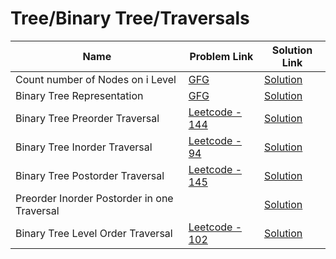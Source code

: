 # Tree/Binary Tree/Traversals


| Name       | Problem Link                       | Solution Link                      |
|--------------------|------------------------------------|-----------------------------------|
| Count number of Nodes on i Level          | [GFG](https://www.geeksforgeeks.org/problems/introduction-to-trees/1)                | [Solution](https://github.com/moinhameed27/Ultimate-DSA/blob/main/Tree/Binary%20Tree/Traversals/Count%20Number%20of%20Nodes%20on%20i%20Level.cpp)              |
| Binary Tree Representation          | [GFG](https://www.geeksforgeeks.org/problems/binary-tree-representation/1)                | [Solution](https://github.com/moinhameed27/Ultimate-DSA/blob/main/Tree/Binary%20Tree/Traversals/Binary%20Tree%20Representation.cpp)              |
| Binary Tree Preorder Traversal          | [Leetcode - 144](https://leetcode.com/problems/binary-tree-preorder-traversal/description/)                | [Solution](https://github.com/moinhameed27/Ultimate-DSA/blob/main/Tree/Binary%20Tree/Traversals/Binary%20Tree%20Preorder%20Traversal.cpp)              |
| Binary Tree Inorder Traversal          | [Leetcode - 94](https://leetcode.com/problems/binary-tree-inorder-traversal/description/)                | [Solution](https://github.com/moinhameed27/Ultimate-DSA/blob/main/Tree/Binary%20Tree/Traversals/Binary%20Tree%20Inorder%20Traversal.cpp)              |
| Binary Tree Postorder Traversal          | [Leetcode - 145](https://leetcode.com/problems/binary-tree-postorder-traversal/)                | [Solution](https://github.com/moinhameed27/Ultimate-DSA/blob/main/Tree/Binary%20Tree/Traversals/Binary%20Tree%20Postorder%20Traversal.cpp)              |
| Preorder Inorder Postorder in one Traversal          | []()                | [Solution](https://github.com/moinhameed27/Ultimate-DSA/blob/main/Tree/Binary%20Tree/Traversals/Preorder%20Inorder%20Postorder%20in%20one%20Traversal.cpp)              | 
| Binary Tree Level Order Traversal          | [Leetcode - 102](https://leetcode.com/problems/binary-tree-level-order-traversal/description/)                | [Solution](https://github.com/moinhameed27/Ultimate-DSA/blob/main/Tree/Binary%20Tree/Traversals/Binary%20Tree%20Level%20Order%20Traversal.cpp)              | 
